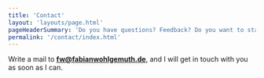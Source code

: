 ```yaml
---
title: 'Contact'
layout: 'layouts/page.html'
pageHeaderSummary: 'Do you have questions? Feedback? Do you want to start your next project and need <strong>digital creative</strong> support?'
permalink: '/contact/index.html'
---
```


Write a mail to **[fw@fabianwohlgemuth.de](mailto:fw@fabianwohlgemuth.de?subject=fwdc.%20-%20 "Write a mail to Fabian Wohlgemuth")**, and I will get in touch with you as soon as I can.

